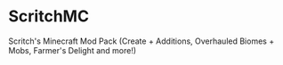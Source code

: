 # ScritchMC
Scritch's Minecraft Mod Pack (Create + Additions, Overhauled Biomes + Mobs, Farmer's Delight and more!)
